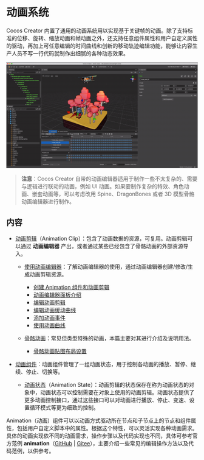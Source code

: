 # 动画系统

Cocos Creator 内置了通用的动画系统用以实现基于关键帧的动画。除了支持标准的位移、旋转、缩放动画和帧动画之外，还支持任意组件属性和用户自定义属性的驱动，再加上可任意编辑的时间曲线和创新的移动轨迹编辑功能，能够让内容生产人员不写一行代码就制作出细腻的各种动态效果。

![animation cover](index/main.gif)

> **注意**：Cocos Creator 自带的动画编辑器适用于制作一些不太复杂的、需要与逻辑进行联动的动画，例如 UI 动画。如果要制作复杂的特效、角色动画、嵌套动画等，可以考虑改用 Spine、DragonBones 或者 3D 模型骨骼动画编辑器进行制作。

## 内容

- [动画剪辑](animation-clip.md)（Animation Clip）：包含了动画数据的资源，可复用。动画剪辑可以通过 **动画编辑器** 产出，或者通过某些已经包含了骨骼动画的外部资源导入。

    - [使用动画编辑器](animation.md)：了解动画编辑器的使用，通过动画编辑器创建/修改/生成动画剪辑资源。
        - [创建 Animation 组件和动画剪辑](animation-create.md)
        - [动画编辑器面板介绍](animation-editor.md)
        - [编辑动画剪辑](edit-animation-clip.md)
        - [编辑动画缓动曲线](animation-curve.md)
        - [添加动画事件](animation-event.md)
        - [使用动画曲线](use-animation-curve.md)

    - [骨骼动画](skeletal-animation.md)：常见但类型特殊的动画，本篇主要对其进行介绍及说明用法。
        - [骨骼动画贴图布局设置](joint-texture-layout.md)

- [动画组件](animation-component.md)：动画组件管理了一组动画状态，用于控制各动画的播放、暂停、继续、停止、切换等。
    - [动画状态](animation-state.md)（Animation State）：动画剪辑的状态保存在称为动画状态的对象中，动画状态可以控制需要在对象上使用的动画剪辑。动画状态提供了更多动画控制接口，通过这些接口可以对动画进行播放、停止、变速、设置循环模式等更为细致的控制。

Animation（动画）组件可以以动画方式驱动所在节点和子节点上的节点和组件属性，包括用户自定义脚本中的属性。根据这个特性，可以灵活实现各种动画需求。具体的动画实现依不同的动画需求，操作步骤以及代码实现也不同，具体可参考官方范例 **animation**（[GitHub](https://github.com/cocos-creator/test-cases-3d/tree/v3.0/assets/cases/animation) | [Gitee](https://gitee.com/mirrors_cocos-creator/test-cases-3d/tree/v3.0/assets/cases/animation)），主要介绍一些常见的编辑操作方法以及代码范例，以供参考。
